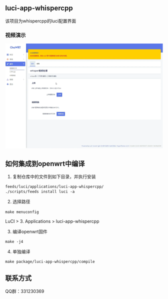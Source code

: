 ## luci-app-whispercpp

该项目为whispercpp的luci配置界面

### 视频演示

<div align="center">
<a href="https://www.bilibili.com/video/BV18m411d7Yj/?vd_source=b303f6e8e0ed18809d8752d41ab1de7d">
	<img width="972" alt="luci-app-whispercpp_intro_video" src="luci-app-whispercpp_intro.png">
</a>
</div>

## 如何集成到openwrt中编译

1. 复制仓库中的文件到如下目录，并执行安装

```
feeds/luci/applications/luci-app-whispercpp/
./scripts/feeds install luci -a
```

2. 选择路径

`make menuconfig`

LuCI > 3. Applications > luci-app-whispercpp

3. 编译openwrt固件

```
make -j4
```

4. 单独编译

```
make package/luci-app-whispercpp/compile
```

## 联系方式

QQ群：331230369 
